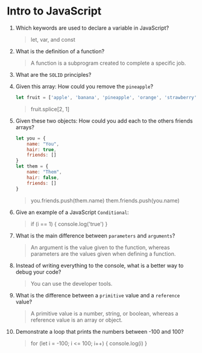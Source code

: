 # Intro to JavaScript
01. Which keywords are used to declare a variable in JavaScript?

    > let, var, and const

02. What is the definition of a function?

    > A function is a subprogram created to complete a specific job.

03. What are the `SOLID` principles?

    > 

04. Given this array: How could you remove the `pineapple`?

    ```js
    let fruit = ['apple', 'banana', 'pineapple', 'orange', 'strawberry']
    ```

    > fruit.splice[2, 1]

05. Given these two objects: How could you add each to the others friends arrays?

    ```js
    let you = {
        name: "You",
        hair: true,
        friends: []
    }
    let them = {
        name: "Them",
        hair: false,
        friends: []
    }
    ```

    > you.friends.push(them.name)
      them.friends.push(you.name)

06. Give an example of a JavaScript `Conditional`:

    > if (i == 1) {
        console.log('true')
      }

07. What is the main difference between `parameters` and `arguments`?

    > An argument is the value given to the function, whereas parameters are the values given when defining a function.

08. Instead of writing everything to the console, what is a better way to debug your code?

    > You can use the developer tools.

09. What is the difference between a `primitive` value and a `reference` value?

    > A primitive value is a number, string, or boolean, whereas a reference value is an array or object.

10. Demonstrate a loop that prints the numbers between -100 and 100?

    > for (let i = -100; i <= 100; i++) {
        console.log(i)
      }